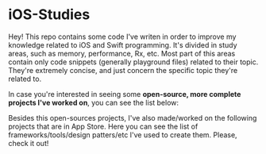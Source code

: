 # iOS-Studies

Hey! This repo contains some code I've writen in order to improve my knowledge related to iOS and Swift programming. 
It's divided in study areas, such as memory, performance, Rx, etc. Most part of this areas contain only code snippets (generally playground files) related to their topic. They're extremely concise, and just concern the specific topic they're related to.

In case you're interested in seeing some **open-source, more complete projects I've worked on**, you can see the list below:

Besides this open-sources projects, I've also made/worked on the following projects that are in App Store. 
Here you can see the list of frameworks/tools/design patters/etc I've used to create them. Please, check it out!
